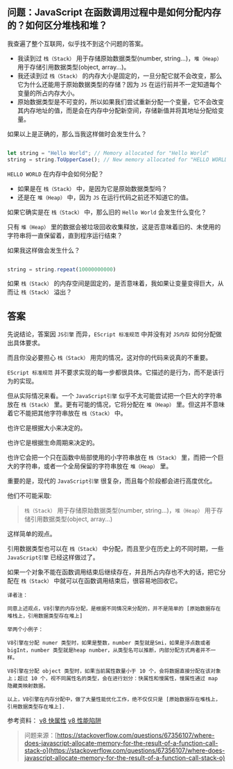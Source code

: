 ## 问题：JavaScript 在函数调用过程中是如何分配内存的？如何区分堆栈和堆？

我查遍了整个互联网，似乎找不到这个问题的答案。

- 我读到过 `栈（Stack）`  用于存储原始数据类型(number, string...)，`堆（Heap）` 用于存储引用数据类型(object, array...)。
- 我还读到过 `栈（Stack）`  的内存大小是固定的，一旦分配它就不会改变，那么它为什么还能用于原始数据类型的存储？因为 `JS`  在运行前并不一定知道每个变量的所占内存大小。
- 原始数据类型是不可变的，所以如果我们尝试重新分配一个变量，它不会改变其内存地址的值，而是会在内存中分配新空间，存储新值并将其地址分配给变量。

如果以上是正确的，那么当我这样做时会发生什么？

```js

let string = "Hello World"; // Memory allocated for "Hello World"
string = string.ToUpperCase(); // New memory allocated for "HELLO WORLD"

```

`HELLO WORLD`  在内存中会如何分配？
- 如果是在 `栈（Stack）` 中，是因为它是原始数据类型吗？
- 还是在 `堆（Heap）` 中，因为 `JS` 在运行代码之前还不知道它的值。

如果它确实是在 `栈（Stack）` 中，那么旧的 `Hello World` 会发生什么变化？

只有 `堆（Heap）`  里的数据会被垃圾回收收集释放，这是否意味着旧的、未使用的字符串将一直保留着，直到程序运行结束？

如果我这样做会发生什么？

```js

string = string.repeat(10000000000)

```

如果 `栈（Stack）` 的内存空间是固定的，是否意味着，我如果让变量变得巨大，从而让 `栈（Stack）` 溢出？

## 答案

先说结论，答案因 `JS引擎` 而异，`EScript 标准规范` 中并没有对 `JS内存` 如何分配做出具体要求。

而且你没必要担心 `栈（Stack）` 用完的情况，这对你的代码来说真的不重要。

`EScript 标准规范` 并不要求实现的每一步都很具体。它描述的是行为，而不是该行为的实现。

但从实际情况来看。一个 `JavaScript引擎` 似乎不太可能尝试把一个巨大的字符串放在 `栈（Stack）` 里。更有可能的情况，它将分配在 `堆（Heap）` 里。但这并不意味着它不能把其他字符串放在 `栈（Stack）` 中。

也许它是根据大小来决定的。

也许它是根据生命周期来决定的。

也许它会把一个只在函数中局部使用的小字符串放在 `栈（Stack）` 里，而把一个巨大的字符串，或者一个全局保留的字符串放在 `堆（Heap）` 里。

重要的是，现代的 `JavaScript引擎` 很复杂，而且每个阶段都会进行高度优化。

他们不可能采取:

> `栈（Stack）` 用于存储原始数据类型(number, string...)，`堆（Heap）` 用于存储引用数据类型(object, array...)

这样简单的观点。

引用数据类型也可以在 `栈（Stack）` 中分配，而且至少在历史上的不同时期，一些 `JavaScript引擎` 已经这样做过了。

如果一个对象不能在函数调用结束后继续存在，并且所占内存也不大的话，把它分配在 `栈（Stack）` 中就可以在函数调用结束后，很容易地回收它。

    译者注：

    同意上述观点，V8引擎的内存分配，是根据不同情况来分配的，并不是简单的 [原始数据存在堆栈上，引用数据类型存在堆上]

    举两个小例子：

    V8引擎在分配 numer 类型时，如果是整数，number 类型就是Smi，如果是浮点数或者bigInt，number 类型就是heap number，从类型名可以推断，内部分配方式两者并不一样。
    
    V8引擎在分配 object 类型时，如果当前属性数量小于 10 个，会将数据直接分配在该对象上；超过 10 个，视不同属性名的类型，会在进行划分：快属性和慢属性，慢属性通过 map 隐藏类映射数据。

    以上，V8引擎在内存分配中，做了大量性能优化工作，绝不仅仅只是 [原始数据存在堆栈上，引用数据类型存在堆上].

参考资料：
[v8 快属性](https://v8.js.cn/blog/fast-properties/)
[v8 性能陷阱](https://siyuan.pub/2021/04/26/javascript-performance-pitfalls-v8/)

> 问题来源：[https://stackoverflow.com/questions/67356107/where-does-javascript-allocate-memory-for-the-result-of-a-function-call-stack-o](https://stackoverflow.com/questions/67356107/where-does-javascript-allocate-memory-for-the-result-of-a-function-call-stack-o)